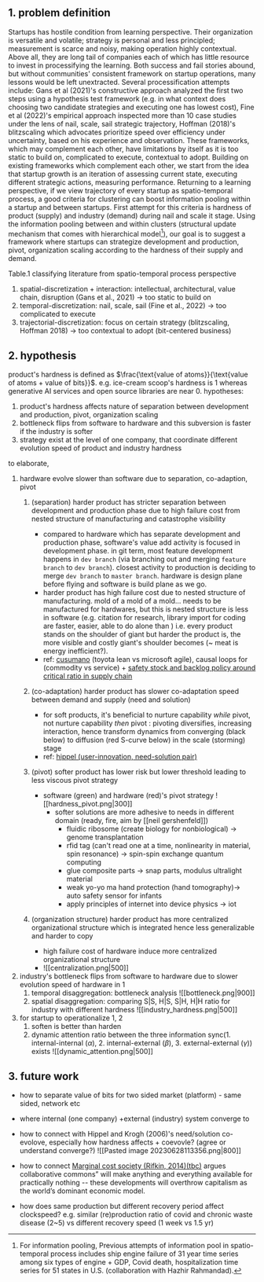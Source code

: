## 1. problem definition
Startups has hostile condition from learning perspective. Their organization is versatile and volatile; strategy is personal and less principled; measurement is scarce and noisy, making operation highly contextual. Above all, they are long tail of companies each of which has little resource to invest in processifying the learning. Both success and fail stories abound, but without communities' consistent framework on startup operations, many lessons would be left unextracted. Several processification attempts include: Gans et al (2021)'s constructive approach analyzed the first two steps using a hypothesis test framework (e.g. in what context does choosing two candidate strategies and executing one has lowest cost), Fine et al (2022)'s empirical approach inspected more than 10 case studies under the lens of nail, scale, sail strategic trajectory, Hoffman (2018)'s blitzscaling which advocates prioritize speed over efficiency under uncertainty, based on his experience and observation. These frameworks, which may complement each other, have limitations by itself as it is too static to build on, complicated to execute, contextual to adopt. Building on existing frameworks which complement each other, we start from the idea that startup growth is an iteration of assessing current state, executing different strategic actions, measuring performance. Returning to a learning perspective, if we view trajectory of every startup as spatio-temporal process, a good criteria for clustering can boost information pooling within a startup and between startups. First attempt for this criteria is hardness of product (supply) and industry (demand) during nail and scale it stage. Using the information pooling between and within clusters (structural update mechanism that comes with hierarchical model[^1]), our goal is to suggest a framework where startups can strategize development and production, pivot, organization scaling according to the hardness of their supply and demand.

Table.1 classifying literature from spatio-temporal process perspective
1. spatial-discretization + interaction: intellectual, architectural, value chain, disruption (Gans et al., 2021) -> too static to build on
2. temporal-discretization: nail, scale, sail  (Fine et al., 2022) -> too complicated to execute
3. trajectorial-discretization: focus on certain strategy (blitzscaling, Hoffman 2018) -> too contextual to adopt (bit-centered business)

## 2. hypothesis
product's hardness is defined as  $\frac{\text{value of atoms}}{\text{value of atoms  + value of bits}}$. e.g. ice-cream scoop's hardness is 1 whereas generative AI services and open source libraries are near 0.
hypotheses:
1. product's hardness affects nature of separation between development and production, pivot, organization scaling
2. bottleneck flips from software to hardware and this subversion is faster if the industry is softer 
3. strategy exist at the level of one company, that coordinate different evolution speed of product and industry hardness

to elaborate,
1. hardware evolve slower than software due to separation, co-adaption, pivot
	1. (separation) harder product has stricter separation between development and production phase due to high failure cost from nested structure of manufacturing and catastrophe visibility
		- compared to hardware which has separate development and production phase, software's value add activity is focused in development phase. in git term, most feature development happens in `dev branch` (via branching out and merging `feature branch` to `dev branch`). closest activity to production is deciding to merge `dev branch` to `master branch`. hardware is design plane before flying and software is build plane as we go.
		- harder product has high failure cost due to nested structure of manufacturing. mold of a mold of a mold... needs to be manufactured for hardwares, but this is nested structure is less in software (e.g. citation for research, library import for coding are faster, easier, able to do alone than  ) i.e. every product stands on the shoulder of giant but harder the product is, the more visible and costly giant's shoulder becomes (~ meat is energy inefficient?). 
		- ref: [cusumano](https://trello.com/c/hl12zijg) (toyota lean vs microsoft agile), causal loops for (commodity vs service) + [safety stock and backlog policy around critical ratio in supply chain](https://trello.com/c/8iFiecUP)
	2. (co-adaptation) harder product has slower co-adaptation speed between demand and supply (need and solution)
		- for soft products, it's beneficial to nurture capability _while_ pivot, not nurture capability _then_ pivot : pivoting diversifies, increasing interaction, hence transform dynamics from converging (black below) to diffusion (red S-curve below) in the scale (storming) stage
		- ref: [hippel (user-innovation, need-solution pair)](https://trello.com/c/pZh9zvkQ)
	3. (pivot) softer product has lower risk but lower threshold leading to less viscous pivot strategy
		- software (green) and hardware (red)'s pivot strategy
		   ![[hardness_pivot.png|300]]
		   - softer solutions are more adhesive to needs in different domain (ready, fire, aim by [[neil gershenfeld]])
			   - fluidic ribosome (create biology for nonbiological) -> genome transplantation
			   - rfid tag (can't read one at a time, nonlinearity in material, spin resonance) -> spin-spin exchange quantum computing
			   - glue composite parts -> snap parts, modulus ultralight material
			   - weak yo-yo ma hand protection (hand tomography)-> auto safety sensor for infants
			   - apply principles of internet into device physics -> iot
		
	1.  (organization structure) harder product has more centralized organizational structure which is integrated hence less generalizable and harder to copy
		- high failure cost of hardware induce more centralized organizational structure
		- ![[centralization.png|500]]
2. industry's bottleneck flips from software to hardware due to slower evolution speed of hardware in 1
	1. temporal disaggregation: bottleneck analysis
		![[bottleneck.png|900]]
	2. spatial disaggregation: comparing S|S, H|S, S|H, H|H ratio for industry with different hardness
	![[industry_hardness.png|500]]
3. for startup to operationalize 1, 2
	1. soften is better than harden
	2. dynamic attention ratio between the three information sync(1. internal-internal ($\alpha$), 2. internal-external ($\beta$), 3. external-external ($\gamma$)) exists
![[dynamic_attention.png|500]]

## 3. future work
- how to separate value of bits for two sided market (platform) - same sided, network etc
- where internal (one company) +external (industry) system converge to 
- how to connect with Hippel and Krogh (2006)'s need/solution co-evolove, especially how hardness affects + coevovle? (agree or understand converge?)
![[Pasted image 20230628113356.png|800]]

- how to connect [Marginal cost society (Rifkin, 2014)(tbc)](https://ssir.org/books/reviews/entry/no_value) argues collaborative commons” will make anything and everything available for practically nothing -- these developments will overthrow capitalism as the world’s dominant economic model. 
- how does same production but different recovery period affect clockspeed? e.g. similar (re)production ratio of covid and chronic waste disease (2~5) vs different recovery speed (1 week vs 1.5 yr)

[^1]: For information pooling,  Previous attempts of information pool in spatio-temporal process includes ship engine failure of 31 year time series among six types of engine + GDP, Covid death, hospitalization time series for 51 states in U.S. (collaboration with Hazhir Rahmandad).
